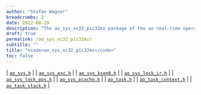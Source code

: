 ```yaml
---
author: "Stefan Wagner"
breadcrumbs: 2
date: 2022-08-29
description: "The ao_sys_xc32_pic32mz package of the ao real-time operating system."
draft: true
permalink: /ao_sys_xc32_pic32mz/ 
subtitle: ""
title: "<code>ao_sys_xc32_pic32mz</code>"
toc: false
---
```


| [`ao_sys.h`](ao_sys.h.md) |
| [`ao_sys_exc.h`](ao_sys_exc.h.md) |
| [`ao_sys_kseg0.h`](ao_sys_kseg0.h.md) |
| [`ao_sys_lock_ir.h`](ao_sys_lock_ir.h.md) |
| [`ao_sys_lock_pps.h`](ao_sys_lock_pps.h.md) |
| [`ao_sys_pcache.h`](ao_sys_pcache.h.md) |
| [`ao_task.h`](ao_task.h.md) |
| [`ao_task_context.h`](ao_task_context.h.md) |
| [`ao_task_stack.h`](ao_task_stack.h.md) |
